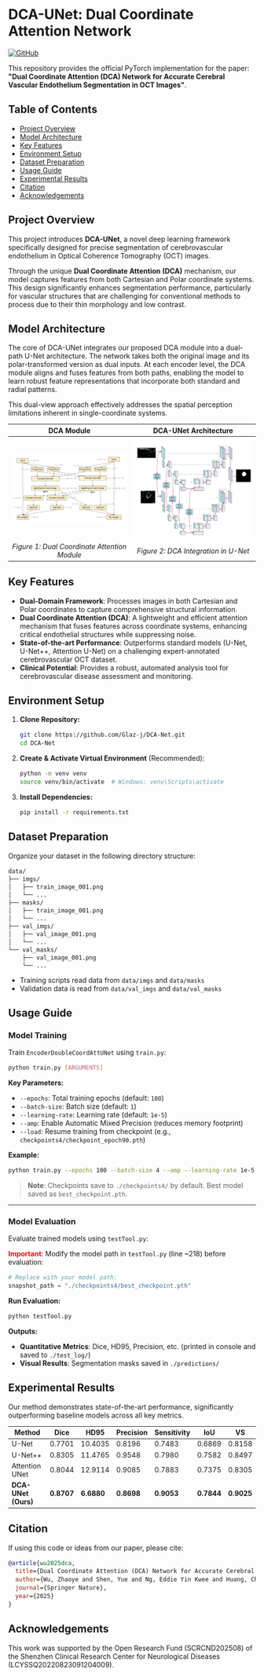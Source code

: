 
# DCA-UNet: Dual Coordinate Attention Network


[![GitHub](https://img.shields.io/badge/GitHub-Code-blue)](https://github.com/Glaz-j/DCA-Net)

This repository provides the official PyTorch implementation for the paper:  
**"Dual Coordinate Attention (DCA) Network for Accurate Cerebral Vascular Endothelium Segmentation in OCT Images"**.

## Table of Contents
- [Project Overview](#project-overview)
- [Model Architecture](#model-architecture)
- [Key Features](#key-features)
- [Environment Setup](#environment-setup)
- [Dataset Preparation](#dataset-preparation)
- [Usage Guide](#usage-guide)
- [Experimental Results](#experimental-results)
- [Citation](#citation)
- [Acknowledgements](#acknowledgements)

## Project Overview

This project introduces **DCA-UNet**, a novel deep learning framework specifically designed for precise segmentation of cerebrovascular endothelium in Optical Coherence Tomography (OCT) images.

Through the unique **Dual Coordinate Attention (DCA)** mechanism, our model captures features from both Cartesian and Polar coordinate systems. This design significantly enhances segmentation performance, particularly for vascular structures that are challenging for conventional methods to process due to their thin morphology and low contrast.

## Model Architecture

The core of DCA-UNet integrates our proposed DCA module into a dual-path U-Net architecture. The network takes both the original image and its polar-transformed version as dual inputs. At each encoder level, the DCA module aligns and fuses features from both paths, enabling the model to learn robust feature representations that incorporate both standard and radial patterns.

This dual-view approach effectively addresses the spatial perception limitations inherent in single-coordinate systems.

|                  DCA Module                 |             DCA-UNet Architecture           |
|:-------------------------------------------:|:-------------------------------------------:|
| <img src="doubleCoordAtt.png" width="400">  | <img src="doubleCoorAttUNet.png" width="400"> |
|       *Figure 1: Dual Coordinate Attention Module*      |       *Figure 2: DCA Integration in U-Net*       |

## Key Features

- **Dual-Domain Framework**: Processes images in both Cartesian and Polar coordinates to capture comprehensive structural information.
- **Dual Coordinate Attention (DCA)**: A lightweight and efficient attention mechanism that fuses features across coordinate systems, enhancing critical endothelial structures while suppressing noise.
- **State-of-the-art Performance**: Outperforms standard models (U-Net, U-Net++, Attention U-Net) on a challenging expert-annotated cerebrovascular OCT dataset.
- **Clinical Potential**: Provides a robust, automated analysis tool for cerebrovascular disease assessment and monitoring.

## Environment Setup

1.  **Clone Repository:**
    ```bash
    git clone https://github.com/Glaz-j/DCA-Net.git
    cd DCA-Net
    ```

2.  **Create & Activate Virtual Environment** (Recommended):
    ```bash
    python -m venv venv
    source venv/bin/activate  # Windows: venv\Scripts\activate
    ```

3.  **Install Dependencies:**
    ```bash
    pip install -r requirements.txt
    ```

## Dataset Preparation

Organize your dataset in the following directory structure:
```
data/
├── imgs/
│   ├── train_image_001.png
│   └── ...
├── masks/
│   ├── train_image_001.png
│   └── ...
├── val_imgs/
│   ├── val_image_001.png
│   └── ...
└── val_masks/
    ├── val_image_001.png
    └── ...
```
- Training scripts read data from `data/imgs` and `data/masks`
- Validation data is read from `data/val_imgs` and `data/val_masks`

## Usage Guide

### Model Training
Train `EncoderDoubleCoordAttUNet` using `train.py`:
```bash
python train.py [ARGUMENTS]
```

**Key Parameters:**
- `--epochs`: Total training epochs (default: `100`)
- `--batch-size`: Batch size (default: `1`)
- `--learning-rate`: Learning rate (default: `1e-5`)
- `--amp`: Enable Automatic Mixed Precision (reduces memory footprint)
- `--load`: Resume training from checkpoint (e.g., `checkpoints4/checkpoint_epoch90.pth`)

**Example:**
```bash
python train.py --epochs 100 --batch-size 4 --amp --learning-rate 1e-5
```
> **Note**: Checkpoints save to `./checkpoints4/` by default. Best model saved as `best_checkpoint.pth`.

---

### Model Evaluation
Evaluate trained models using `testTool.py`:

**<span style="color:red">Important</span>**: Modify the model path in `testTool.py` (line ~218) before evaluation:
```python
# Replace with your model path:
snapshot_path = "./checkpoints4/best_checkpoint.pth"
```

**Run Evaluation:**
```bash
python testTool.py
```

**Outputs:**
- **Quantitative Metrics**: Dice, HD95, Precision, etc. (printed in console and saved to `./test_log/`)
- **Visual Results**: Segmentation masks saved in `./predictions/`

## Experimental Results
Our method demonstrates state-of-the-art performance, significantly outperforming baseline models across all key metrics.

| Method         | Dice    | HD95    | Precision | Sensitivity | IoU     | VS      |
|----------------|---------|---------|-----------|-------------|---------|---------|
| U-Net          | 0.7701  | 10.4035 | 0.8196    | 0.7483      | 0.6869  | 0.8158  |
| U-Net++        | 0.8305  | 11.4765 | 0.9548    | 0.7980      | 0.7582  | 0.8497  |
| Attention UNet | 0.8044  | 12.9114 | 0.9085    | 0.7883      | 0.7375  | 0.8305  |
| **DCA-UNet (Ours)** | **0.8707** | **6.6880** | **0.8698** | **0.9053** | **0.7844** | **0.9025** |

## Citation
If using this code or ideas from our paper, please cite:
```bibtex
@article{wu2025dca,
  title={Dual Coordinate Attention (DCA) Network for Accurate Cerebral Vascular Endothelium Segmentation in OCT Images},
  author={Wu, Zhaoye and Shen, Yue and Ng, Eddie Yin Kwee and Huang, Chenxi and Lan, Quan and Ren, Lijie and Li, Jun},
  journal={Springer Nature},
  year={2025}
}
```

## Acknowledgements
This work was supported by the Open Research Fund (SCRCND202508) of the Shenzhen Clinical Research Center for Neurological Diseases (LCYSSQ20220823091204009).


